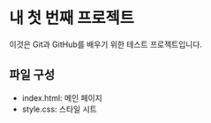# 내 첫 번째 프로젝트

이것은 Git과 GitHub를 배우기 위한 테스트 프로젝트입니다.

## 파일 구성
- index.html: 메인 페이지
- style.css: 스타일 시트